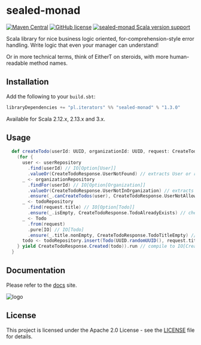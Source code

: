 # sealed-monad

[![Maven Central](https://img.shields.io/maven-central/v/pl.iterators/sealed-monad_2.13.svg)]()
[![GitHub license](https://img.shields.io/badge/license-Apache2.0-blue.svg)](https://raw.githubusercontent.com/theiterators/sealed-monad/master/COPYING)
[![sealed-monad Scala version support](https://index.scala-lang.org/theiterators/sealed-monad/sealed-monad/latest-by-scala-version.svg)](https://index.scala-lang.org/theiterators/sealed-monad/sealed-monad)

Scala library for nice business logic oriented, for-comprehension-style error handling. Write logic that even your manager can understand!

Or in more technical terms, think of EitherT on steroids, with more human-readable method names.

## Installation

Add the following to your `build.sbt`:

```scala
libraryDependencies += "pl.iterators" %% "sealed-monad" % "1.3.0"
```

Available for Scala 2.12.x, 2.13.x and 3.x.

## Usage

```scala
  def createTodo(userId: UUID, organizationId: UUID, request: CreateTodoRequest): IO[CreateTodoResponse] = {
    (for {
      user <- userRepository
        .find(userId) // IO[Option[User]]
        .valueOr(CreateTodoResponse.UserNotFound) // extracts User or returns UserNotFound
      _ <- organizationRepository
        .findFor(userId) // IO[Option[Organization]]
        .valueOr(CreateTodoResponse.UserNotInOrganization) // extracts Organization or returns UserNotInOrganization
        .ensure(_.canCreateTodos(user), CreateTodoResponse.UserNotAllowedToCreateTodos) // checks if user can create todos or returns UserNotAllowedToCreateTodos
      _ <- todoRepository
        .find(request.title) // IO[Option[Todo]]
        .ensure(_.isEmpty, CreateTodoResponse.TodoAlreadyExists) // checks if todo already exists or returns TodoAlreadyExists
      _ <- Todo
        .from(request)
        .pure[IO] // IO[Todo]
        .ensure(_.title.nonEmpty, CreateTodoResponse.TodoTitleEmpty) // checks if todo title is non-empty or returns TodoTitleEmpty
      todo <- todoRepository.insert(Todo(UUID.randomUUID(), request.title)).seal // todo created!
    } yield CreateTodoResponse.Created(todo)).run // compile to IO[CreateTodoResponse]
  }
```

## Documentation

Please refer to the [docs](https://theiterators.github.io/sealed-monad) site.

![logo](https://raw.githubusercontent.com/theiterators/sealed-monad/master/logo.png)

## License

This project is licensed under the Apache 2.0 License - see the [LICENSE](https://github.com/theiterators/sealed-monad/blob/master/LICENSE) file for details.
